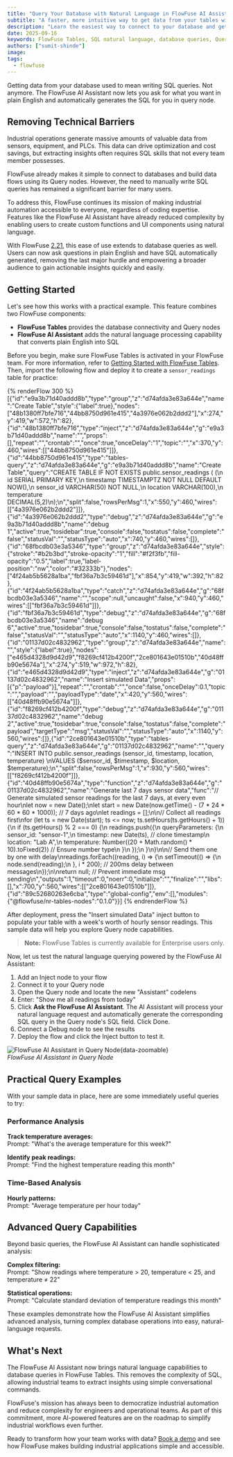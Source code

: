 ```yaml
---
title: "Query Your Database with Natural Language in FlowFuse AI Assistant"
subtitle: "A faster, more intuitive way to get data from your tables without writing a single line of SQL."
description: "Learn the easiest way to connect to your database and get data—no coding knowledge required."
date: 2025-09-16
keywords: FlowFuse Tables, SQL natural language, database queries, Query node, Node-RED, sensor data, temperature monitoring, industrial automation, low-code platform, data analysis
authors: ["sumit-shinde"]
image: 
tags:
  - flowfuse
---
```


Getting data from your database used to mean writing SQL queries. Not anymore. The FlowFuse AI Assistant now lets you ask for what you want in plain English and automatically generates the SQL for you in query node.

<!--more-->

## Removing Technical Barriers

Industrial operations generate massive amounts of valuable data from sensors, equipment, and PLCs. This data can drive optimization and cost savings, but extracting insights often requires SQL skills that not every team member possesses.

FlowFuse already makes it simple to connect to databases and build data flows using its Query nodes. However, the need to manually write SQL queries has remained a significant barrier for many users.

To address this, FlowFuse continues its mission of making industrial automation accessible to everyone, regardless of coding expertise. Features like the FlowFuse AI Assistant have already reduced complexity by enabling users to create custom functions and UI components using natural language.

With FlowFuse [2.21](/blog/2025/08/flowfuse-release-2-21/), this ease of use extends to database queries as well. Users can now ask questions in plain English and have SQL automatically generated, removing the last major hurdle and empowering a broader audience to gain actionable insights quickly and easily.

## Getting Started

Let's see how this works with a practical example. This feature combines two FlowFuse components:

- **FlowFuse Tables** provides the database connectivity and Query nodes
- **FlowFuse AI Assistant** adds the natural language processing capability that converts plain English into SQL

Before you begin, make sure FlowFuse Tables is activated in your FlowFuse team. For more information, refer to [Getting Started with FlowFuse Tables](/blog/2025/08/getting-started-with-flowfuse-tables/). Then, import the following flow and deploy it to create a `sensor_readings` table for practice:

{% renderFlow 300 %}
[{"id":"e9a3b71d40addd8b","type":"group","z":"d74afda3e83a644e","name":"Create Table","style":{"label":true},"nodes":["48b1380ff7bfe716","44bb8750d961e415","4a3976e062b2ddd2"],"x":274,"y":419,"w":572,"h":82},{"id":"48b1380ff7bfe716","type":"inject","z":"d74afda3e83a644e","g":"e9a3b71d40addd8b","name":"","props":[],"repeat":"","crontab":"","once":true,"onceDelay":"1","topic":"","x":370,"y":460,"wires":[["44bb8750d961e415"]]},{"id":"44bb8750d961e415","type":"tables-query","z":"d74afda3e83a644e","g":"e9a3b71d40addd8b","name":"Create Table","query":"CREATE TABLE IF NOT EXISTS public.sensor_readings ( (\n    id SERIAL PRIMARY KEY,\n    timestamp TIMESTAMPTZ NOT NULL DEFAULT NOW(),\n    sensor_id VARCHAR(50) NOT NULL,\n    location VARCHAR(100),\n    temperature DECIMAL(5,2)\n);\n","split":false,"rowsPerMsg":1,"x":550,"y":460,"wires":[["4a3976e062b2ddd2"]]},{"id":"4a3976e062b2ddd2","type":"debug","z":"d74afda3e83a644e","g":"e9a3b71d40addd8b","name":"debug 1","active":true,"tosidebar":true,"console":false,"tostatus":false,"complete":"false","statusVal":"","statusType":"auto","x":740,"y":460,"wires":[]},{"id":"68fbcdb03e3a5346","type":"group","z":"d74afda3e83a644e","style":{"stroke":"#b2b3bd","stroke-opacity":"1","fill":"#f2f3fb","fill-opacity":"0.5","label":true,"label-position":"nw","color":"#32333b"},"nodes":["4f24ab5b5628a1ba","fbf36a7b3c59461d"],"x":854,"y":419,"w":392,"h":82},{"id":"4f24ab5b5628a1ba","type":"catch","z":"d74afda3e83a644e","g":"68fbcdb03e3a5346","name":"","scope":null,"uncaught":false,"x":940,"y":460,"wires":[["fbf36a7b3c59461d"]]},{"id":"fbf36a7b3c59461d","type":"debug","z":"d74afda3e83a644e","g":"68fbcdb03e3a5346","name":"debug 6","active":true,"tosidebar":true,"console":false,"tostatus":false,"complete":"false","statusVal":"","statusType":"auto","x":1140,"y":460,"wires":[]},{"id":"01137d02c4832962","type":"group","z":"d74afda3e83a644e","name":"","style":{"label":true},"nodes":["e465d4328d9d42d9","f8269cf412b4200f","2ce801643e01510b","40d48ffb90e5674a"],"x":274,"y":519,"w":972,"h":82},{"id":"e465d4328d9d42d9","type":"inject","z":"d74afda3e83a644e","g":"01137d02c4832962","name":"Insert simulated Data","props":[{"p":"payload"}],"repeat":"","crontab":"","once":false,"onceDelay":0.1,"topic":"","payload":"","payloadType":"date","x":420,"y":560,"wires":[["40d48ffb90e5674a"]]},{"id":"f8269cf412b4200f","type":"debug","z":"d74afda3e83a644e","g":"01137d02c4832962","name":"debug 2","active":true,"tosidebar":true,"console":false,"tostatus":false,"complete":"payload","targetType":"msg","statusVal":"","statusType":"auto","x":1140,"y":560,"wires":[]},{"id":"2ce801643e01510b","type":"tables-query","z":"d74afda3e83a644e","g":"01137d02c4832962","name":"","query":"INSERT INTO public.sensor_readings (sensor_id, timestamp, location, temperature) \nVALUES ($sensor_id, $timestamp, $location, $temperature);\n","split":false,"rowsPerMsg":1,"x":930,"y":560,"wires":[["f8269cf412b4200f"]]},{"id":"40d48ffb90e5674a","type":"function","z":"d74afda3e83a644e","g":"01137d02c4832962","name":"Generate last 7 days sensor data","func":"// Generate simulated sensor readings for the last 7 days, at every even hour\nlet now = new Date();\nlet start = new Date(now.getTime() - (7 * 24 * 60 * 60 * 1000)); // 7 days ago\nlet readings = [];\n\n// Collect all readings first\nfor (let ts = new Date(start); ts <= now; ts.setHours(ts.getHours() + 1)) {\n    if (ts.getHours() % 2 === 0) {\n        readings.push({\n            queryParameters: {\n                sensor_id: \"sensor-1\",\n                timestamp: new Date(ts), // clone timestamp\n                location: \"Lab A\",\n                temperature: Number((20 + Math.random() * 10).toFixed(2)) // Ensure number type\n            }\n        });\n    }\n}\n\n// Send them one by one with delay\nreadings.forEach((reading, i) => {\n    setTimeout(() => {\n        node.send(reading);\n    }, i * 200); // 200ms delay between messages\n});\n\nreturn null; // Prevent immediate msg sending\n","outputs":1,"timeout":0,"noerr":0,"initialize":"","finalize":"","libs":[],"x":700,"y":560,"wires":[["2ce801643e01510b"]]},{"id":"89c52680263e6cba","type":"global-config","env":[],"modules":{"@flowfuse/nr-tables-nodes":"0.1.0"}}]
{% endrenderFlow %}

After deployment, press the "Insert simulated Data" inject button to populate your table with a week's worth of hourly sensor readings. This sample data will help you explore Query node capabilities.

> **Note:** FlowFuse Tables is currently available for Enterprise users only.

Now, let us test the natural language querying powered by the FlowFuse AI Assistant:  
1. Add an Inject node to your flow  
2. Connect it to your Query node  
3. Open the Query node and locate the new "Assistant" codelens  
4. Enter: "Show me all readings from today"  
5. Click **Ask the FlowFuse AI Assistant**. The AI Assistant will process your natural language request and automatically generate the corresponding SQL query in the Query node's SQL field. Click Done.  
6. Connect a Debug node to see the results  
7. Deploy the flow and click the Inject button to test it.

![FlowFuse AI Assistant in Query Node](./images/flowfuse-ai-assistance-table-demo.gif){data-zoomable}  
_FlowFuse AI Assistant in Query Node_

## Practical Query Examples

With your sample data in place, here are some immediately useful queries to try:

### Performance Analysis

**Track temperature averages:**  
Prompt: "What's the average temperature for this week?"

<lite-youtube videoid="MZxrI9SEegE" params="rel=0" style="margin-top: 20px; margin-bottom: 20px; width: 100%; height: 480px;" title="YouTube video player"></lite-youtube>

**Identify peak readings:**  
Prompt: "Find the highest temperature reading this month"

<lite-youtube videoid="jDIRH2i_1Uk" params="rel=0" style="margin-top: 20px; margin-bottom: 20px; width: 100%; height: 480px;" title="YouTube video player"></lite-youtube>

### Time-Based Analysis

**Hourly patterns:**  
Prompt: "Average temperature per hour today"

<lite-youtube videoid="m4L9ZHE6tdI" params="rel=0" style="margin-top: 20px; margin-bottom: 20px; width: 100%; height: 480px;" title="YouTube video player"></lite-youtube>

## Advanced Query Capabilities

Beyond basic queries, the FlowFuse AI Assistant can handle sophisticated analysis:

**Complex filtering:**  
Prompt: "Show readings where temperature > 20, temperature < 25, and temperature ≠ 22"

<lite-youtube videoid="MtzcbmFg1-4" params="rel=0" style="margin-top: 20px; margin-bottom: 20px; width: 100%; height: 480px;" title="YouTube video player"></lite-youtube>

**Statistical operations:**  
Prompt: "Calculate standard deviation of temperature readings this month"

<lite-youtube videoid="aJ8znXOn9Hc" params="rel=0" style="margin-top: 20px; margin-bottom: 20px; width: 100%; height: 480px;" title="YouTube video player"></lite-youtube>

These examples demonstrate how the FlowFuse AI Assistant simplifies advanced analysis, turning complex database operations into easy, natural-language requests.

## What's Next

The FlowFuse AI Assistant now brings natural language capabilities to database queries in FlowFuse Tables. This removes the complexity of SQL, allowing industrial teams to extract insights using simple conversational commands.

FlowFuse's mission has always been to democratize industrial automation and reduce complexity for engineers and operational teams. As part of this commitment, more AI-powered features are on the roadmap to simplify industrial workflows even further.

Ready to transform how your team works with data? [Book a demo](https://app.flowfuse.com/account/create) and see how FlowFuse makes building industrial applications simple and accessible.
